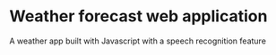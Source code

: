 # Weather forecast web application

A weather app built with Javascript with a speech recognition feature
